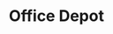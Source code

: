 ---
title: "Office Depot"
url: /las-vegas/office-depot-south-eastern-avenue/
shop: office supplies
---